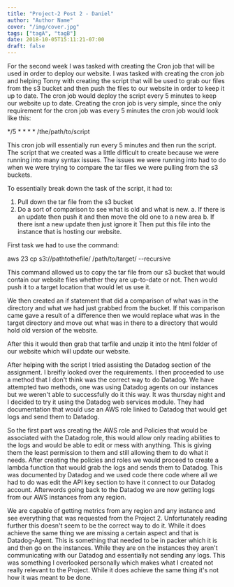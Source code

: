 ```yaml
---
title: "Project-2 Post 2 - Daniel"
author: "Author Name"
cover: "/img/cover.jpg"
tags: ["tagA", "tagB"]
date: 2018-10-05T15:11:21-07:00
draft: false
---
```


For the second week I was tasked with creating the Cron job that will be used in order to deploy our website. I was tasked with creating the cron job and helping Tonny with creating the script that will be used to grab our files from the s3 bucket and then push the files to our website in order to keep it up to date. The cron job would deploy the script every 5 minutes to keep our website up to date. Creating the cron job is very simple, since the only requirement for the cron job was every 5 minutes the cron job would look like this:

*/5 * * * * /the/path/to/script

This cron job will essentially run every 5 minutes and then run the script. The script that we created was a little difficult to create because we were running into many syntax issues. The issues we were running into had to do when we were trying to compare the tar files we were pulling from the s3 buckets. 

To essentially break down the task of the script, it had to:

1. Pull down the tar file from the s3 bucket
2. Do a sort of comparison to see what is old and what is new.
	a. If there is an update then push it and then move the old one to a new area
	b. If there isnt a new update then just ignore it
Then put this file into the instance that is hosting our website.

First task we had to use the command:

aws 23 cp s3://pathtothefile/ /path/to/target/ --recursive

This command allowed us to copy the tar file from our s3 bucket that would contain our website files whether they are up-to-date or not. Then would push it to a target location that would let us use it.

We then created an if statement that did a comparison of what was in the directory and what we had just grabbed from the bucket. If this comparison came gave a result of a difference then we would replace what was in the target directory and move out what was in there to a directory that would hold old version of the website.

After this it would then grab that tarfile and unzip it into the html folder of our website which will update our website.

After helping with the script I tried assisting the Datadog section of the assignment. I breifly looked over the requirements. I then proceeded to use a method that I don't think was the correct way to do Datadog. We have attempted two methods, one was using Datadog agents on our instances but we weren't able to successfully do it this way. It was thursday night and I decided to try it using the Datadog web services module. They had documentation that would use an AWS role linked to Datadog that would get logs and send them to Datadog.

So the first part was creating the AWS role and Policies that would be associated with the Datadog role, this would allow only reading abilities to the logs and would be able to edit or mess with anything. This is giving them the least permission to them and still allowing them to do what it needs. After creating the policies and roles we would proceed to create a lambda function that would grab the logs and sends them to Datadog. This was documented by Datadog and we used code there code where all we had to do was edit the API key section to have it connect to our Datadog account. Afterwords going back to the Datadog we are now getting logs from our AWS instances from any region.

We are capable of getting metrics from any region and any instance and see everything that was requested from the Project 2. Unfortunately reading further this doesn't seem to be the correct way to do it. While it does achieve the same thing we are missing a certain aspect and that is Datadog-Agent. This is something that needed to be in packer which it is and then go on the instances. While they are on the instances they aren't communicating with our Datadog and essentially not sending any logs. This was something I overlooked personally which makes what I created not really relevant to the Project. While it does achieve the same thing it's not how it was meant to be done.
